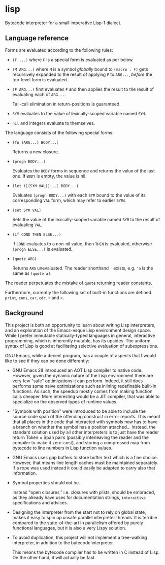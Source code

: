 # lisp

Bytecode interpreter for a small imperative Lisp-1 dialect.

## Language reference

Forms are evaluated according to the following rules:

* `(F ...)` where `F` is a special form is evaluated as per below.
* `(M ARG...)` where `M` is a symbol *globally* bound to `(macro . F)`
  gets recursively expanded to the result of applying `F` to `ARG...`,
  *before* the top-level form is evaluated.
* `(F ARG...)` first evaluates `F` and then applies the result to
  the result of evaluating each of `ARG...`.

  Tail-call elimination in return-positions is guaranteed.
* `SYM` evaluates to the value of lexically-scoped variable named `SYM`.
* `nil` and integers evaluate to themselves.

The language consists of the following special forms:

* `(fn (ARG...) BODY...)`

  Returns a new closure.
* `(progn BODY...)`

  Evaluates the `BODY` forms in sequence and returns the value of the last one.
  If `BODY` is empty, the value is nil.
* `(let ([(SYM VAL)]...) BODY...)`

  Evaluates `(progn BODY...)`
  with each `SYM` bound to the value of its corresponding `VAL` form,
  which may refer to earlier `SYM`s.
* `(set SYM VAL)`

  Sets the value of the lexically-scoped variable named `SYM`
  to the result of evaluating `VAL`.
* `(if COND THEN ELSE...)`

  If `COND` evaluates to a non-nil value, then `THEN` is evaluated,
  otherwise `(progn ELSE...)` is evaluated.
* `(quote ARG)`

  Returns `ARG` unevaluated.
  The reader shorthand `'` exists, e.g. `'a` is the same as `(quote a)`.

The reader perpetuates the mistake of `quote` returning reader constants.

Furthermore, currently the following set of built-in functions are defined:
`print`, `cons`, `car`, `cdr`, `+` and `<`.

## Background

This project is both an opportunity to learn about writing Lisp interpreters,
and an exploration of the Emacs-esque Lisp environment design space.
While I prefer immutable statically-typed languages in general,
interactive programming, which is inherently mutable, has its upsides.
The uniform syntax of Lisp is good at facilitating selective evaluation of subexpressions.

GNU Emacs, while a decent program, has a couple of aspects
that I would like to see if they can be done differently:

* GNU Emacs 28 introduced an AOT Lisp compiler to native code.
  However, given the dynamic nature of the Lisp environment
  there are very few "safe" optimizations it can perform.
  Indeed, it still does performs some naive optimizations
  such as inlining redefinable built-in functions.
  As such, the speedup mostly comes from making function calls cheaper.
  More interesting would be a JIT compiler,
  that was able to specialize on the observed types of runtime values.
* "Symbols with position" were introduced to be able to include the source code span
  of the offending construct in error reports.
  This meant that all places in the code that interacted with symbols
  now has to have a branch on whether the symbol has a position attached...
  Instead, the standard solution used by all other interpreters is to just
  have the reader return Token × Span pairs
  (possibly interleaving the reader and the compiler to make it zero-cost),
  and storing a compressed map from bytecode to line numbers in Lisp function values.
* GNU Emacs uses gap buffers to store buffer text which is a fine choice.
  However, that means line length caches must be maintained separately.
  If a rope was used instead it could easily be adapted to carry also that information.
* Symbol properties should not be.

  Instead "open closures," i.e. closures with plists, should be embraced,
  as they already have uses for
  documentation strings, `interactive` specifications and advices.
* Designing the interpreter from the start not to rely on global state,
  makes it easy to spin up unsafe parallel interpreter threads.
  It is terrible compared to the state-of-the-art in parallelism
  offered by purely functional languages,
  but it is also a very Lispy solution.
* To avoid duplication, this project will not implement a tree-walking interpreter,
  in addition to the bytecode interpreter.

  This means the bytecode compiler has to be written in C instead of Lisp.
  On the other hand, it will actually be fast.
